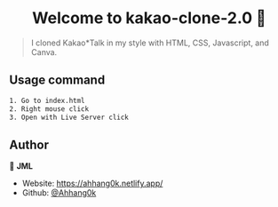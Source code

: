 <h1 align="center">Welcome to kakao-clone-2.0 💬</h1>
<p>
</p>

> I cloned Kakao*Talk in my style with HTML, CSS, Javascript, and Canva.

## Usage command

```sh
1. Go to index.html
2. Right mouse click
3. Open with Live Server click
```

## Author

👤 **JML**

- Website: https://ahhang0k.netlify.app/
- Github: [@Ahhang0k](https://github.com/Ahhang0k)
